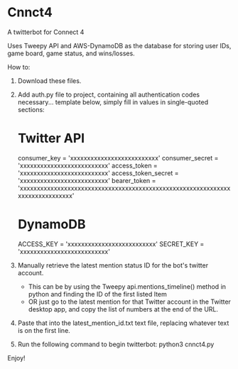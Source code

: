 # Cnnct4
A twitterbot for Connect 4

Uses Tweepy API and AWS-DynamoDB as the database for storing user IDs, game board, game status, and wins/losses. 


How to:
1. Download these files. 
2. Add auth.py file to project, containing all authentication codes necessary... template below, simply fill in values in single-quoted sections:

	# Twitter API
	consumer_key = 'xxxxxxxxxxxxxxxxxxxxxxxxxx'
	consumer_secret = 'xxxxxxxxxxxxxxxxxxxxxxxxxx'
	access_token = 'xxxxxxxxxxxxxxxxxxxxxxxxxx'
	access_token_secret = 'xxxxxxxxxxxxxxxxxxxxxxxxxx'
	bearer_token = 'xxxxxxxxxxxxxxxxxxxxxxxxxxxxxxxxxxxxxxxxxxxxxxxxxxxxxxxxxxxxxxxxxxxxxxxxxxxxxx'


	# DynamoDB
	ACCESS_KEY = 'xxxxxxxxxxxxxxxxxxxxxxxxxx'
	SECRET_KEY = 'xxxxxxxxxxxxxxxxxxxxxxxxxx'


3. Manually retrieve the latest mention status ID for the bot's twitter account. 
	- This can be by using the Tweepy api.mentions_timeline() method in python and finding the ID of the first listed Item
	- OR just go to the latest mention for that Twitter account in the Twitter desktop app, and copy the list of numbers at the end of the URL. 

4. Paste that into the latest_mention_id.txt text file, replacing whatever text is on the first line. 

5. Run the following command to begin twitterbot: 
	python3 cnnct4.py

Enjoy!